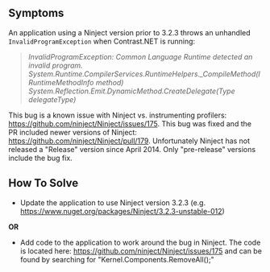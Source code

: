 <!--
title: "InvalidProgramException Using .NET Agent and Ninject"
description: "Troubleshoot guide for .NET agent issues"
-->

## Symptoms

An application using a Ninject version prior to 3.2.3 throws an unhandled ```InvalidProgramException``` when Contrast.NET is running: 

> *InvalidProgramException: Common Language Runtime detected an invalid program.*
> *System.Runtime.CompilerServices.RuntimeHelpers._CompileMethod(IRuntimeMethodInfo method)*
> *System.Reflection.Emit.DynamicMethod.CreateDelegate(Type delegateType)*

This bug is a known issue with Ninject vs. instrumenting profilers: https://github.com/ninject/Ninject/issues/175. This bug was fixed and the PR included newer versions of Ninject: https://github.com/ninject/Ninject/pull/179. Unfortunately Ninject has not released a "Release" version since April 2014. Only "pre-release" versions include the bug fix.

## How To Solve

* Update the application to use Ninject version 3.2.3 (e.g. https://www.nuget.org/packages/Ninject/3.2.3-unstable-012)

**OR**

* Add code to the application to work around the bug in Ninject. The code is located here: https://github.com/ninject/Ninject/issues/175 and can be found by searching for "Kernel.Components.RemoveAll<ISelector>();"
